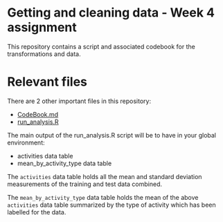 # Getting and cleaning data - Week 4 assignment

This repository contains a script and associated codebook for the transformations and data.

# Relevant files

There are 2 other important files in this repository:
- [CodeBook.md](CodeBook.md)
- [run_analysis.R](run_analysis.R)

The main output of the run_analysis.R script will be to have in your global environment:
- activities data table
- mean_by_activity_type data table

The `activities` data table holds all the mean and standard deviation measurements of the training and test data combined.

The `mean_by_activity_type` data table holds the mean of the above `activities` data table summarized by the type of activity which has been labelled for the data.
